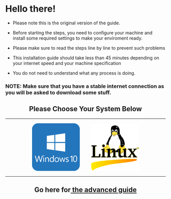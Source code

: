 # Hello there!

- Please note this is the original version of the guide.

- Before starting the steps, you need to configure your machine and install some required settings to make your enviroment ready.

- Please make sure to read the steps line by line to prevent such problems

- This installation guide should take less than 45 minutes depending on your internet speed and your machine specification

- You do not need to understand what any process is doing.

<h3> NOTE: Make sure that you have a stable internet connection as you will be asked to download some stuff. </h3>

<h2 align="center"> Please Choose Your System Below</h2>

<hr>

<p align="center"> <a href="Computer setup guide/part1.md"><kbd><img height="150px" width="150px" src="Computer setup guide/images/win10.png" alt=""></a> </kbd> &nbsp; &nbsp; &nbsp; &nbsp; <a href="https://omarxzain.github.io/Linux-Prep-Guide/"> <kbd> <img height="150px" width="150px" src="Computer setup guide/images/linux.png" alt=""></kbd></a></p>


<hr>

<h2 align="center">Go here for<a href="Advanced installation guide"> the advanced guide</h2>
<h2></h2>
